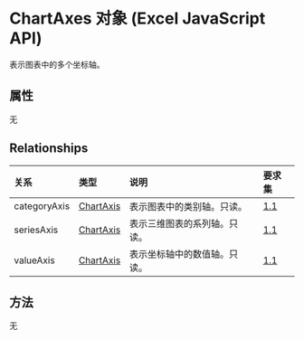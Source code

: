 # <a name="chartaxes-object-javascript-api-for-excel"></a>ChartAxes 对象 (Excel JavaScript API)

表示图表中的多个坐标轴。

## <a name="properties"></a>属性

无

## <a name="relationships"></a>Relationships
| 关系 | 类型    |说明| 要求集|
|:---------------|:--------|:----------|:----|
|categoryAxis|[ChartAxis](chartaxis.md)|表示图表中的类别轴。只读。|[1.1](../requirement-sets/excel-api-requirement-sets.md)|
|seriesAxis|[ChartAxis](chartaxis.md)|表示三维图表的系列轴。只读。|[1.1](../requirement-sets/excel-api-requirement-sets.md)|
|valueAxis|[ChartAxis](chartaxis.md)|表示坐标轴中的数值轴。只读。|[1.1](../requirement-sets/excel-api-requirement-sets.md)|

## <a name="methods"></a>方法
无

